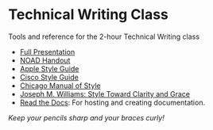 Technical Writing Class
=================
Tools and reference for the 2-hour Technical Writing class

- [Full Presentation](Technical-Writing-Class-Presentation.pdf)
- [NOAD Handout](noad-handout.pdf)
- [Apple Style Guide](tools/apple_style.pdf)
- [Cisco Style Guide](tools/cisco_style.pdf)
- [Chicago Manual of Style](tools/ohio_CMS.pdf)
- [Joseph M. Williams: Style Toward Clarity and Grace](tools/clarity_grace.pdf)
- [Read the Docs](https://readthedocs.org/): For hosting and creating documentation.

_Keep your pencils sharp and your braces curly!_
